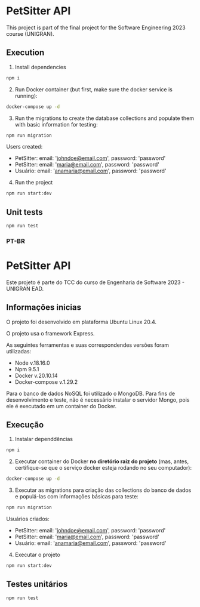 # PetSitter API

This project is part of the final project for the Software Engineering 2023 course (UNIGRAN).

## Execution

1. Install dependencies

```bash
npm i
```

2. Run Docker container (but first, make sure the docker service is running):

```bash
docker-compose up -d
```

3. Run the migrations to create the database collections and populate them with basic information for testing:

```bash
npm run migration
```

Users created:

- PetSitter: email: 'johndoe@email.com', password: 'password'
- PetSitter: email: 'maria@email.com', password: 'password'
- Usuário: email: 'anamaria@email.com', password: 'password'

4. Run the project

```bash
npm run start:dev
```

## Unit tests

```bash
npm run test
```

### PT-BR

# PetSitter API

Este projeto é parte do TCC do curso de Engenharia de Software 2023 - UNIGRAN EAD.

## Informações inicias

O projeto foi desenvolvido em plataforma Ubuntu Linux 20.4.

O projeto usa o framework Express.

As seguintes ferramentas e suas correspondendes versões foram utilizadas:

- Node v.18.16.0
- Npm 9.5.1
- Docker v.20.10.14
- Docker-compose v.1.29.2

Para o banco de dados NoSQL foi utilizado o MongoDB. Para fins de desenvolvimento e teste, não é necessário instalar o servidor Mongo, pois ele é executado em um container do Docker.

## Execução

1. Instalar dependdências

```bash
npm i
```

2. Executar container do Docker **no diretório raiz do projeto** (mas, antes, certifique-se que o serviço docker esteja rodando no seu computador):

```bash
docker-compose up -d
```

3. Executar as migrations para criação das collections do banco de dados e populá-las com informações básicas para teste:

```bash
npm run migration
```

Usuários criados:

- PetSitter: email: 'johndoe@email.com', password: 'password'
- PetSitter: email: 'maria@email.com', password: 'password'
- Usuário: email: 'anamaria@email.com', password: 'password'

4. Executar o projeto

```bash
npm run start:dev
```

## Testes unitários

```bash
npm run test
```
